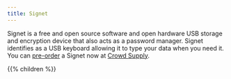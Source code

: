 ```yaml
---
title: Signet
---
```


Signet is a free and open source software and open hardware USB storage and encryption device that also acts as a password manager. Signet identifies as a USB keyboard allowing it to type your data 
when you need it. You can [pre-order](https://www.crowdsupply.com/nth-dimension/signet) a Signet now at [Crowd Supply](https://www.crowdsupply.com/nth-dimension/signet).

{{% children %}}
